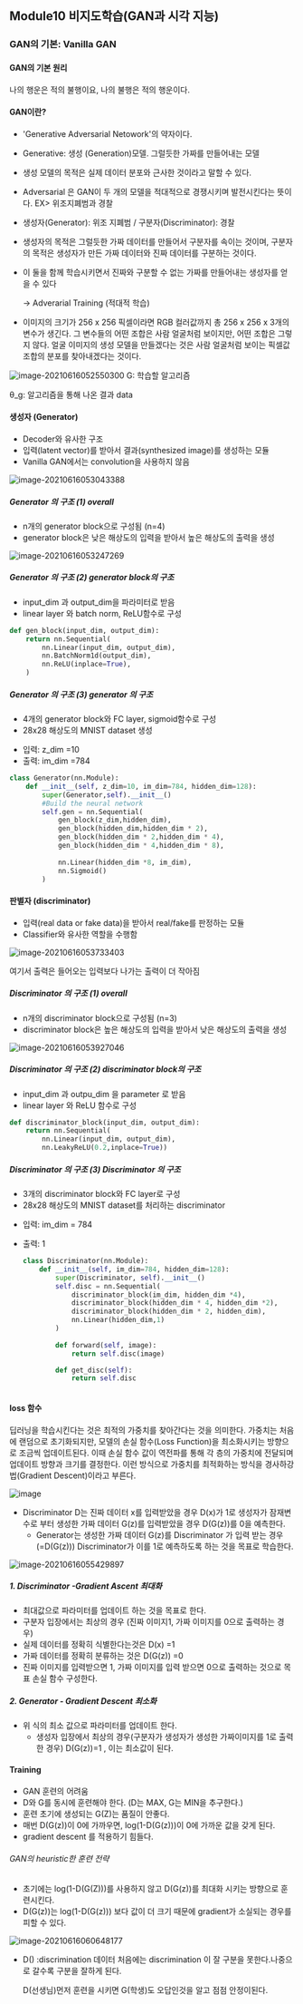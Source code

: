 ## Module10  비지도학습(GAN과 시각 지능)

### GAN의 기본: Vanilla GAN

#### GAN의 기본 원리

나의 행운은 적의 불행이요, 나의 불행은 적의 행운이다.  

#### GAN이란? 

* 'Generative Adversarial Netowork'의 약자이다. 

* Generative: 생성 (Generation)모델. 그럴듯한 가짜를 만들어내는 모델

* 생성 모델의 목적은 실제 데이터 분포와 근사한 것이라고 말할 수 있다. 

* Adversarial 은 GAN이 두 개의 모델을 적대적으로 경쟁시키며 발전시킨다는 뜻이다. EX> 위조지폐범과 경찰

* 생성자(Generator): 위조 지폐범 /  구분자(Discriminator): 경찰

* 생성자의 목적은 그럴듯한 가짜 데이터를 만들어서 구분자를 속이는 것이며, 구분자의 목적은 생성자가 만든 가짜 데이터와 진짜 데이터를 구분하는 것이다. 

* 이 둘을 함께 학습시키면서 진짜와 구분할 수 없는 가짜를 만들어내는 생성자를 얻을 수 있다 

  -> Adverarial Training (적대적 학습)

* 이미지의 크기가 256 x 256 픽셀이라면 RGB 컬러값까지 총 256 x 256 x 3개의 변수가 생긴다. 그 변수들의 어떤 조합은 사람 얼굴처럼 보이지만, 어떤 조합은 그렇지 않다. 얼굴 이미지의 생성 모델을 만들겠다는 것은 사람 얼굴처럼 보이는 픽셀값 조합의 분포를 찾아내겠다는 것이다. 

![image-20210616052550300](https://user-images.githubusercontent.com/82528589/122124370-28b8ff80-ce6a-11eb-963e-b3e9a7b25ac7.png)
G: 학습할 알고리즘 

θ_g: 알고리즘을 통해 나온 결과 data



#### 생성자 (Generator)

* Decoder와 유사한 구조
* 입력(latent vector)를 받아서 결과(synthesized image)를 생성하는 모듈
* Vanilla GAN에서는 convolution을 사용하지 않음 

![image-20210616053043388](https://user-images.githubusercontent.com/82528589/122124391-31a9d100-ce6a-11eb-915b-a6a3864a5ff9.png)



##### Generator 의 구조 (1) overall

* n개의 generator block으로 구성됨 (n=4)
* generator block은 낮은 해상도의 입력을 받아서 높은 해상도의 출력을 생성 

![image-20210616053247269](https://user-images.githubusercontent.com/82528589/122124452-42f2dd80-ce6a-11eb-9037-4e0de0e76edc.png)

##### Generator 의 구조 (2) generator block의 구조

* input_dim 과 output_dim을 파라미터로 받음
* linear layer 와 batch norm, ReLU함수로 구성 

```python
def gen_block(input_dim, output_dim):
    return nn.Sequential(
        nn.Linear(input_dim, output_dim),
        nn.BatchNorm1d(output_dim),
        nn.ReLU(inplace=True),
    )
```



##### Generator 의 구조 (3) generator 의 구조

* 4개의 generator block와 FC layer, sigmoid함수로 구성
* 28x28 해상도의 MNIST dataset 생성 

- 입력: z_dim =10
- 출력: im_dim =784 

```python
class Generator(nn.Module):
    def __init__(self, z_dim=10, im_dim=784, hidden_dim=128):
        super(Generator,self).__init__()
        #Build the neural network
        self.gen = nn.Sequential(
            gen_block(z_dim,hidden_dim),
            gen_block(hidden_dim,hidden_dim * 2),
            gen_block(hidden_dim * 2,hidden_dim * 4),
            gen_block(hidden_dim * 4,hidden_dim * 8),
            
            nn.Linear(hidden_dim *8, im_dim),
            nn.Sigmoid()
        )
```



#### 판별자 (discriminator)

* 입력(real data  or fake data)을 받아서 real/fake를 판정하는 모듈
* Classifier와 유사한 역할을 수행함 

![image-20210616053733403](https://user-images.githubusercontent.com/82528589/122124504-53a35380-ce6a-11eb-9790-de1d2b1533cb.png)

여기서 출력은 들어오는 입력보다 나가는 출력이 더 작아짐 



##### Discriminator 의 구조 (1) overall

* n개의 discriminator block으로 구성됨 (n=3)
* discriminator block은 높은 해상도의 입력을 받아서 낮은 해상도의 출력을 생성 

![image-20210616053927046](https://user-images.githubusercontent.com/82528589/122124555-674eba00-ce6a-11eb-861a-369220bfb344.png)



##### Discriminator 의 구조 (2) discriminator block의 구조

* input_dim 과 outpu_dim 을 parameter 로 받음
* linear layer 와 ReLU 함수로 구성

```python
def discriminator_block(input_dim, output_dim):
    return nn.Sequential(
        nn.Linear(input_dim, output_dim),
        nn.LeakyReLU(0.2,inplace=True))
```



##### Discriminator 의 구조 (3) Discriminator 의 구조

* 3개의 discriminator block와 FC layer로 구성
* 28x28 해상도의 MNIST dataset를 처리하는 discriminator 

- 입력: im_dim = 784

- 출력: 1

  ```python
  class Discriminator(nn.Module):
      def __init__(self, im_dim=784, hidden_dim=128):
          super(Discriminator, self).__init__()
          self.disc = nn.Sequential(
              discriminator_block(im_dim, hidden_dim *4),
              discriminator_block(hidden_dim * 4, hidden_dim *2),
              discriminator_block(hidden_dim * 2, hidden_dim),
              nn.Linear(hidden_dim,1)
          )
          
          def forward(self, image):
              return self.disc(image)
  
          def get_disc(self):
              return self.disc
  
  
  
  ```

  

#### loss 함수

딥러닝을 학습시킨다는 것은 최적의 가중치를 찾아간다는 것을 의미한다. 가중치는 처음에 랜덤으로 초기화되지만, 모델의 손실 함수(Loss Function)을 최소화시키는 방향으로 조금씩 업데이트된다. 이때 손실 함수 값이 역전파를 통해 각 층의 가중치에 전달되며 업데이트 방향과 크기를 결정한다. 이런 방식으로 가중치를 최적화하는 방식을 경사하강법(Gradient Descent)이라고 부른다.

![image](https://user-images.githubusercontent.com/82528589/122421407-4e0f5000-cfc7-11eb-9e67-5dc685381e80.png)

* Discriminator D는 진짜 데이터 x를 입력받았을 경우 D(x)가 1로 생성자가 잠재변수로 부터 생성한 가짜 데이터 G(z)를 입력받았을 경우 D(G(z))를 0을 예측한다.
  * Generator는 생성한 가짜 데이터 G(z)를 Discriminator 가 입력 받는 경우 (=D(G(z))) Discriminator가 이를 1로 예측하도록 하는 것을 목표로 학습한다.  	



![image-20210616055429897](https://user-images.githubusercontent.com/82528589/122125217-26a37080-ce6b-11eb-8f74-0357e49019fd.png)



##### 1. Discriminator -Gradient Ascent 최대화

* 최대값으로 파라미터를 업데이트 하는 것을 목표로 한다.
* 구분자 입장에서는 최상의 경우 (진짜 이미지1, 가짜 이미지를 0으로 출력하는 경우)
* 실제 데이터를 정확히 식별한다는것은 D(x) =1 
* 가짜 데이터를 정확히 분류하는 것은 D(G(z)) =0
* 진짜 이미지를 입력받으면 1, 가짜 이미지를 입력 받으면 0으로 출력하는 것으로 목표 손실 함수 구성한다.



##### 2. Generator - Gradient Descent 최소화

* 위 식의 최소 값으로 파라미터를 업데이트 한다.
  * 생성자 입장에서 최상의 경우(구분자가 생성자가 생성한 가짜이미지를 1로 출력한 경우) D(G(z))=1 , 이는 최소값이 된다. 



#### Training

* GAN 훈련의 어려움 
* D와 G를 동시에 훈련해야 한다. (D는 MAX, G는 MIN을 추구한다.)
* 훈련 초기에 생성되는 G(Z)는 품질이 안좋다.
* 매번 D(G(z))이 0에 가까우면, log(1-D(G(z)))이 0에 가까운 값을 갖게 된다.
* gradient descent 를 적용하기 힘들다.



###### GAN의 heuristic한 훈련 전략

* 초기에는 log(1-D(G(Z)))를 사용하지 않고 D(G(z))를 최대화 시키는 방향으로 훈련시킨다.
* D(G(z))는 log(1-D(G(z))) 보다 값이 더 크기 때문에 gradient가 소실되는 경우를 피할 수 있다. 



![image-20210616060648177](https://user-images.githubusercontent.com/82528589/122125236-2dca7e80-ce6b-11eb-8c9f-a0dde80770ca.png)

* D() :discrimination 데이터 
  처음에는 discrimination 이 잘 구분을 못한다.나중으로 갈수록 구분을 잘하게 된다.

  D(선생님)먼저 훈련을 시키면 G(학생)도 오답인것을 알고 점점 안정이된다. 
